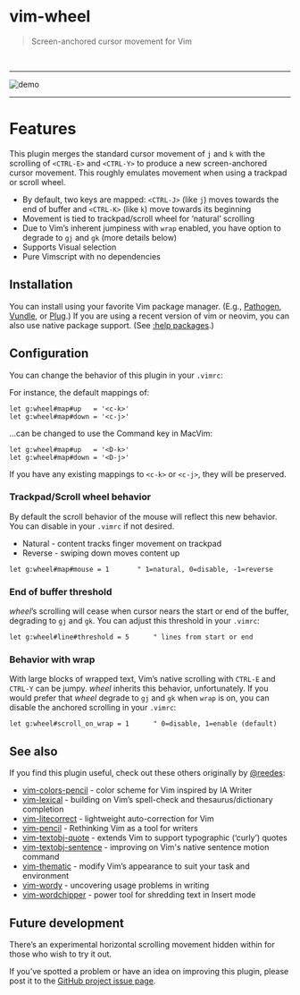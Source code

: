 # vim-wheel

> Screen-anchored cursor movement for Vim

<br/>

- - -
![demo](https://i.imgur.com/kTSkSB2.gif)
- - -

# Features

This plugin merges the standard cursor movement of `j` and `k` with the
scrolling of `<CTRL-E>` and `<CTRL-Y>` to produce a new screen-anchored
cursor movement. This roughly emulates movement when using a trackpad or
scroll wheel.

* By default, two keys are mapped: `<CTRL-J>` (like `j`) moves towards the
  end of buffer and `<CTRL-K>` (like `k`) move towards its beginning
* Movement is tied to trackpad/scroll wheel for ‘natural’ scrolling
* Due to Vim’s inherent jumpiness with `wrap` enabled, you have option to
  degrade to `gj` and `gk` (more details below)
* Supports Visual selection
* Pure Vimscript with no dependencies

## Installation

You can install using your favorite Vim package manager. (E.g.,
[Pathogen][pathogen], [Vundle][vundle], or [Plug][plug].) If you are using
a recent version of vim or neovim, you can also use native package
support. (See [:help packages][packages].)

[pathogen]: https://github.com/tpope/vim-pathogen
[vundle]: https://github.com/VundleVim/Vundle.vim
[plug]: https://github.com/junegunn/vim-plug
[packages]: https://vimhelp.org/repeat.txt.html#packages

## Configuration

You can change the behavior of this plugin in your `.vimrc`:

For instance, the default mappings of:

```vim
let g:wheel#map#up   = '<c-k>'
let g:wheel#map#down = '<c-j>'
```

...can be changed to use the Command key in MacVim:

```vim
let g:wheel#map#up   = '<D-k>'
let g:wheel#map#down = '<D-j>'
```

If you have any existing mappings to `<c-k>` or `<c-j>`, they will be
preserved.

### Trackpad/Scroll wheel behavior

By default the scroll behavior of the mouse will reflect this new
behavior. You can disable in your `.vimrc` if not desired.

* Natural - content tracks finger movement on trackpad
* Reverse - swiping down moves content up

```vim
let g:wheel#map#mouse = 1       " 1=natural, 0=disable, -1=reverse
```

### End of buffer threshold

_wheel_’s scrolling will cease when cursor nears the start or end of the
buffer, degrading to `gj` and `gk`. You can adjust this threshold in your
`.vimrc`:

```vim
let g:wheel#line#threshold = 5      " lines from start or end
```

### Behavior with wrap

With large blocks of wrapped text, Vim’s native scrolling with `CTRL-E`
and `CTRL-Y` can be jumpy. _wheel_ inherits this behavior, unfortunately.
If you would prefer that _wheel_ degrade to `gj` and `gk` when `wrap` is on,
you can disable the anchored scrolling in your `.vimrc`:

```
let g:wheel#scroll_on_wrap = 1      " 0=disable, 1=enable (default)
```

## See also

If you find this plugin useful, check out these others originally by
[@reedes][re]:

* [vim-colors-pencil][cp] - color scheme for Vim inspired by IA Writer
* [vim-lexical][lx] - building on Vim’s spell-check and thesaurus/dictionary completion
* [vim-litecorrect][lc] - lightweight auto-correction for Vim
* [vim-pencil][pn] - Rethinking Vim as a tool for writers
* [vim-textobj-quote][qu] - extends Vim to support typographic (‘curly’) quotes
* [vim-textobj-sentence][ts] - improving on Vim's native sentence motion command
* [vim-thematic][th] - modify Vim’s appearance to suit your task and environment
* [vim-wordy][wo] - uncovering usage problems in writing
* [vim-wordchipper][wc] - power tool for shredding text in Insert mode

[re]: https://github.com/reedes
[cp]: https://github.com/preservim/vim-colors-pencil
[pn]: https://github.com/preservim/vim-pencil
[lx]: https://github.com/preservim/vim-lexical
[lc]: https://github.com/preservim/vim-litecorrect
[qu]: https://github.com/preservim/vim-textobj-quote
[ts]: https://github.com/preservim/vim-textobj-sentence
[th]: https://github.com/preservim/vim-thematic
[wo]: https://github.com/preservim/vim-wordy
[wc]: https://github.com/preservim/vim-wordchipper

## Future development

There’s an experimental horizontal scrolling movement hidden within for
those who wish to try it out.

If you’ve spotted a problem or have an idea on improving this plugin,
please post it to the [GitHub project issue page][issues].

[issues]: https://github.com/preservim/vim-wheel/issues

